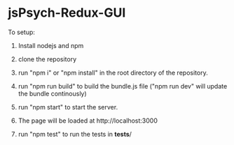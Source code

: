 # jsPsych-Redux-GUI

To setup:

1) Install nodejs and npm

2) clone the repository

3) run "npm i" or "npm install" in the root directory of the repository.

4) run "npm run build" to build the bundle.js file ("npm run dev" will update the bundle continously)

5) run "npm start" to start the server.

6) The page will be loaded at http://localhost:3000

7) run "npm test" to run the tests in __tests__/

